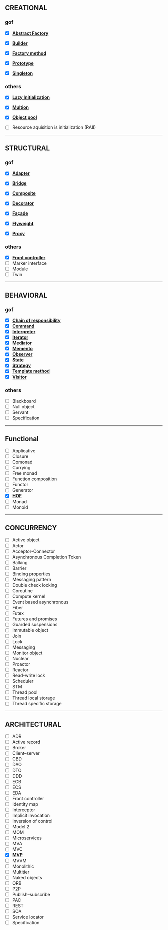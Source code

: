 ## CREATIONAL  


### gof  
- [x] [**Abstract Factory**](https://github.com/fedeghe/javascript-patterns/blob/master/gof/creational/abstract_factory.js)  
- [x] [**Builder**](https://github.com/fedeghe/javascript-patterns/blob/master/gof/creational/builder.js)  
- [x] [**Factory method**](https://github.com/fedeghe/javascript-patterns/blob/master/gof/creational/factory_method.js)  
- [x] [**Prototype**](https://github.com/fedeghe/javascript-patterns/blob/master/gof/creational/prototype.js)  
- [x] [**Singleton**](https://github.com/fedeghe/javascript-patterns/blob/master/gof/creational/singleton.js)


### others  
- [x] [**Lazy Initialization**](https://github.com/fedeghe/javascript-patterns/blob/master/creational/lazy-initialization.js)  
- [x] [**Multion**](https://github.com/fedeghe/javascript-patterns/blob/master/creational/multiton.js)  
- [x] [**Object pool**](https://github.com/fedeghe/javascript-patterns/blob/master/creational/object-pool.js)  
- [ ] Resource aquisition is initialization (RAII)  


---

## STRUCTURAL

### gof  
- [x] [**Adapter**](https://github.com/fedeghe/javascript-patterns/blob/master/gof/structural/adapter.js)  
- [x] [**Bridge**](https://github.com/fedeghe/javascript-patterns/blob/master/gof/structural/bridge.js)  
- [x] [**Composite**](https://github.com/fedeghe/javascript-patterns/blob/master/gof/structural/composite.js)  
- [x] [**Decorator**](https://github.com/fedeghe/javascript-patterns/blob/master/gof/structural/decorator.js)  
- [x] [**Façade**](https://github.com/fedeghe/javascript-patterns/blob/master/gof/structural/façade.js)  
- [x] [**Flyweight**](https://github.com/fedeghe/javascript-patterns/blob/master/gof/structural/flyweight.js)  
- [x] [**Proxy**](https://github.com/fedeghe/javascript-patterns/blob/master/gof/structural/proxy.js)  


### others  

- [x] [**Front controller**](https://github.com/fedeghe/javascript-patterns/blob/master/structural/front-controller.js)  
- [ ] Marker interface  
- [ ] Module  
- [ ] Twin

---

## BEHAVIORAL 

### gof  

- [x] [**Chain of responsibility**](https://github.com/fedeghe/javascript-patterns/blob/master/gof/behavioral/chain-of-responsibility.js)  
- [x] [**Command**](https://github.com/fedeghe/javascript-patterns/blob/master/gof/behavioral/command.js)  
- [x] [**Interpreter**](https://github.com/fedeghe/javascript-patterns/blob/master/gof/behavioral/interpreter.js)  
- [x] [**Iterator**](https://github.com/fedeghe/javascript-patterns/blob/master/gof/behavioral/iterator.js)  
- [x] [**Mediator**](https://github.com/fedeghe/javascript-patterns/blob/master/gof/behavioral/mediator.js)  
- [x] [**Memento**](https://github.com/fedeghe/javascript-patterns/blob/master/gof/behavioral/memento.js)  
- [x] [**Observer**](https://github.com/fedeghe/javascript-patterns/blob/master/gof/behavioral/observer.js)  
- [x] [**State**](https://github.com/fedeghe/javascript-patterns/blob/master/gof/behavioral/state.js)  
- [x] [**Strategy**](https://github.com/fedeghe/javascript-patterns/blob/master/gof/behavioral/strategy.js)  
- [x] [**Template method**](https://github.com/fedeghe/javascript-patterns/blob/master/gof/behavioral/template-method.js)  
- [x] [**Visitor**](https://github.com/fedeghe/javascript-patterns/blob/master/gof/behavioral/visitor.js)  

### others  

- [ ] Blackboard  
- [ ] Null object
- [ ] Servant  
- [ ] Specification  

---

## Functional
- [ ] Applicative
- [ ] Closure
- [ ] Comonad
- [ ] Currying
- [ ] Free monad
- [ ] Function composition
- [ ] Functor
- [ ] Generator
- [x] [**HOF**](https://github.com/fedeghe/javascript-patterns/blob/master/functional/HOF.js)
- [ ] Monad
- [ ] Monoid

---

## CONCURRENCY

- [ ] Active object 
- [ ] Actor 
- [ ] Acceptor-Connector 
- [ ] Asynchronous Completion Token  
- [ ] Balking  
- [ ] Barrier  
- [ ] Binding properties  
- [ ] Messaging pattern  
- [ ] Double check locking  
- [ ] Coroutine  
- [ ] Compute kernel  
- [ ] Event based asynchronous  
- [ ] Fiber
- [ ] Futex
- [ ] Futures and promises
- [ ] Guarded suspensions  
- [ ] Immutable object  
- [ ] Join  
- [ ] Lock  
- [ ] Messaging  
- [ ] Monitor object  
- [ ] Nuclear  
- [ ] Proactor  
- [ ] Reactor  
- [ ] Read-write lock  
- [ ] Scheduler  
- [ ] STM  
- [ ] Thread pool  
- [ ] Thread local storage  
- [ ] Thread specific storage  

---

## ARCHITECTURAL

- [ ] ADR
- [ ] Active record
- [ ] Broker
- [ ] Client–server
- [ ] CBD
- [ ] DAO
- [ ] DTO
- [ ] DDD
- [ ] ECB
- [ ] ECS
- [ ] EDA
- [ ] Front controller
- [ ] Identity map
- [ ] Interceptor
- [ ] Implicit invocation
- [ ] Inversion of control
- [ ] Model 2
- [ ] MOM
- [ ] Microservices
- [ ] MVA
- [ ] MVC
- [X] [**MVP**](https://github.com/fedeghe/javascript-patterns/blob/master/architectural/MVP/MVP.js)
- [ ] MVVM
- [ ] Monolithic
- [ ] Multitier
- [ ] Naked objects
- [ ] ORB
- [ ] P2P
- [ ] Publish–subscribe
- [ ] PAC
- [ ] REST
- [ ] SOA
- [ ] Service locator
- [ ] Specification